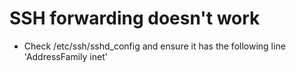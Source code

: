 # SSH forwarding doesn't work
* Check /etc/ssh/sshd_config and ensure it has the following line 'AddressFamily inet'
